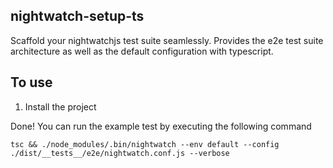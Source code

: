 ## nightwatch-setup-ts

Scaffold your nightwatchjs test suite seamlessly.
Provides the e2e test suite architecture as well as the default configuration with typescript.

## To use

1. Install the project

Done! You can run the example test by executing the following command

```
tsc && ./node_modules/.bin/nightwatch --env default --config ./dist/__tests__/e2e/nightwatch.conf.js --verbose
```

